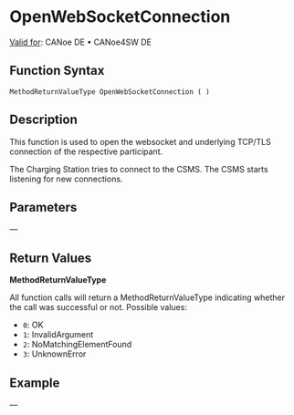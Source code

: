 # OpenWebSocketConnection

[Valid for](../../../Shared/FeatureAvailability.md):  CANoe DE • CANoe4SW DE

## Function Syntax

`MethodReturnValueType OpenWebSocketConnection ( )`

## Description

This function is used to open the websocket and underlying TCP/TLS connection of the respective participant.

The Charging Station tries to connect to the CSMS. The CSMS starts listening for new connections.

## Parameters

—

## Return Values

**MethodReturnValueType**

All function calls will return a MethodReturnValueType indicating whether the call was successful or not. Possible values:

- `0`: OK
- `1`: InvalidArgument
- `2`: NoMatchingElementFound
- `3`: UnknownError

## Example

—
